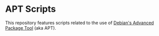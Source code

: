 # APT Scripts

This repository features scripts related to the use of
[Debian's Advanced Package Tool](https://en.wikipedia.org/wiki/APT_(Debian)) (aka APT).

